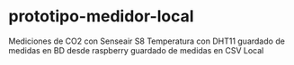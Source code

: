 # prototipo-medidor-local

Mediciones de CO2 con Senseair S8
Temperatura con DHT11
guardado de medidas en BD desde raspberry
guardado de medidas en CSV Local
